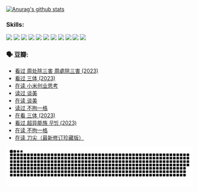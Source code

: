 
[![Anurag's github stats](https://github-readme-stats.vercel.app/api?username=w940853815)](https://github.com/anuraghazra/github-readme-stats)

### Skills:

<code><img height="32" src="https://cdn.jsdelivr.net/npm/simple-icons@v5/icons/python.svg"></code>
<code><img height="32" src="https://cdn.jsdelivr.net/npm/simple-icons@v5/icons/javascript.svg"></code>
<code><img height="32" src="https://cdn.jsdelivr.net/npm/simple-icons@v5/icons/django.svg"></code>
<code><img height="32" src="https://cdn.jsdelivr.net/npm/simple-icons@v5/icons/flask.svg"></code>
<code><img height="32" src="https://cdn.jsdelivr.net/npm/simple-icons@v5/icons/vuetify.svg"></code>
<code><img height="32" src="https://cdn.jsdelivr.net/npm/simple-icons@v5/icons/git.svg"></code>
<code><img height="32" src="https://cdn.jsdelivr.net/npm/simple-icons@v5/icons/docker.svg"></code>
<code><img height="32" src="https://cdn.jsdelivr.net/npm/simple-icons@v5/icons/postgresql.svg"></code>
<code><img height="32" src="https://cdn.jsdelivr.net/npm/simple-icons@v5/icons/elasticsearch.svg"></code>
<code><img height="32" src="https://cdn.jsdelivr.net/npm/simple-icons@v5/icons/macos.svg"></code>
<code><img height="32" src="https://cdn.jsdelivr.net/npm/simple-icons@v5/icons/linux.svg"></code>

### 🗣 豆瓣:

<!-- DOUBAN-ACTIVITIES:START -->
- [看过 周处除三害 周處除三害‎ (2023)](https://www.douban.com/people/136069238/status/4575646701/?_i=13039063)
- [看过 三体‎ (2023)](https://www.douban.com/people/136069238/status/4574263039/?_i=13039063)
- [在读 小米创业思考](https://www.douban.com/people/136069238/status/4572047905/?_i=13039063)
- [读过 谈美](https://www.douban.com/people/136069238/status/4572047629/?_i=13039063)
- [在读 谈美](https://www.douban.com/people/136069238/status/4560861771/?_i=13039063)
- [读过 不拘一格](https://www.douban.com/people/136069238/status/4560861445/?_i=13039063)
- [在看 三体‎ (2023)](https://www.douban.com/people/136069238/status/4558185093/?_i=13039063)
- [看过 超异能族 무빙‎ (2023)](https://www.douban.com/people/136069238/status/4556824186/?_i=13039063)
- [在读 不拘一格](https://www.douban.com/people/136069238/status/4541712161/?_i=13039063)
- [在读 刀尖（最新修订珍藏版）](https://www.douban.com/people/136069238/status/4541711339/?_i=13039063)
<!-- DOUBAN-ACTIVITIES:END -->


![Snake animation](https://raw.githubusercontent.com/w940853815/w940853815/output/github-contribution-grid-snake.svg)

<!--
**w940853815/w940853815** is a ✨ _special_ ✨ repository because its `README.md` (this file) appears on your GitHub profile.

Here are some ideas to get you started:

- 🔭 I’m currently working on ...
- 🌱 I’m currently learning ...
- 👯 I’m looking to collaborate on ...
- 🤔 I’m looking for help with ...
- 💬 Ask me about ...
- 📫 How to reach me: ...
- 😄 Pronouns: ...
- ⚡ Fun fact: ...
-->
